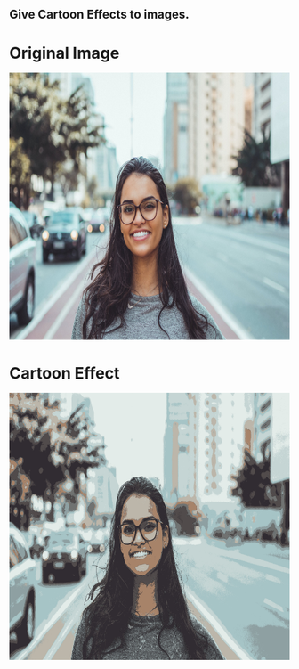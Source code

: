 ## Give Cartoon Effects to images.

# Original Image
<img src="https://github.com/prateekmaj21/Image-Processing-Tasks/blob/main/Cartoon%20Effect%20to%20Photos%20Type%202/person1.jpeg" width="800" height="480"/>

# Cartoon Effect
<img src="https://github.com/prateekmaj21/Image-Processing-Tasks/blob/main/Cartoon%20Effect%20to%20Photos%20Type%202/cartoon_final.jpg" width="800" height="480"/>
